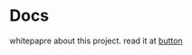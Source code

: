 # Docs
whitepapre about this project. read it at [button](https://github.com/JustBuyCheap/Docs/blob/main/paper-en.md "paper-en")
